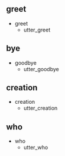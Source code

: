 ## greet
* greet
   - utter_greet
## bye
* goodbye
   - utter_goodbye
## creation
* creation
   - utter_creation
## who
* who
   - utter_who
